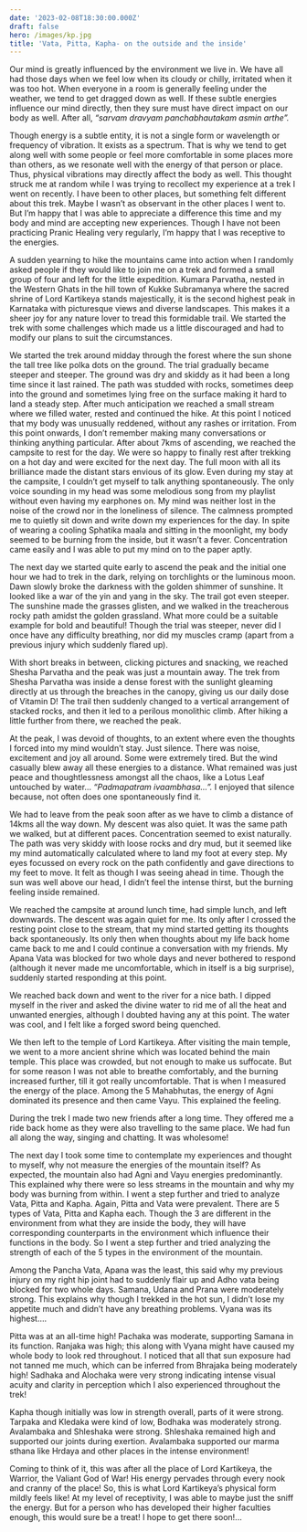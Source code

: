 ```yaml
---
date: '2023-02-08T18:30:00.000Z'
draft: false
hero: /images/kp.jpg
title: 'Vata, Pitta, Kapha- on the outside and the inside'
---
```


Our mind is greatly influenced by the environment we live in. We have all had those days when we feel low when its cloudy or chilly, irritated when it was too hot. When everyone in a room is generally feeling under the weather, we tend to get dragged down as well. If these subtle energies influence our mind directly, then they sure must have direct impact on our body as well. After all, *“sarvam dravyam panchabhautakam asmin arthe”.*

Though energy is a subtle entity, it is not a single form or wavelength or frequency of vibration. It exists as a spectrum. That is why we tend to get along well with some people or feel more comfortable in some places more than others, as we resonate well with the energy of that person or place. Thus, physical vibrations may directly affect the body as well. This thought struck me at random while I was trying to recollect my experience at a trek I went on recently. I have been to other places, but something felt different about this trek. Maybe I wasn’t as observant in the other places I went to. But I’m happy that I was able to appreciate a difference this time and my body and mind are accepting new experiences. Though I have not been practicing Pranic Healing very regularly, I’m happy that I was receptive to the energies.

A sudden yearning to hike the mountains came into action when I randomly asked people if they would like to join me on a trek and formed a small group of four and left for the little expedition. Kumara Parvatha, nested in the Western Ghats in the hill town of Kukke Subramanya where the sacred shrine of Lord Kartikeya stands majestically, it is the second highest peak in Karnataka with picturesque views and diverse landscapes. This makes it a sheer joy for any nature lover to tread this formidable trail. We started the trek with some challenges which made us a little discouraged and had to modify our plans to suit the circumstances.

We started the trek around midday through the forest where the sun shone the tall tree like polka dots on the ground. The trial gradually became steeper and steeper. The ground was dry and skiddy as it had been a long time since it last rained. The path was studded with rocks, sometimes deep into the ground and sometimes lying free on the surface making it hard to land a steady step. After much anticipation we reached a small stream where we filled water, rested and continued the hike. At this point I noticed that my body was unusually reddened, without any rashes or irritation. From this point onwards, I don’t remember making many conversations or thinking anything particular. After about 7kms of ascending, we reached the campsite to rest for the day. We were so happy to finally rest after trekking on a hot day and were excited for the next day. The full moon with all its brilliance made the distant stars envious of its glow. Even during my stay at the campsite, I couldn’t get myself to talk anything spontaneously. The only voice sounding in my head was some melodious song from my playlist without even having my earphones on. My mind was neither lost in the noise of the crowd nor in the loneliness of silence. The calmness prompted me to quietly sit down and write down my experiences for the day. In spite of wearing a cooling Sphatika maala and sitting in the moonlight, my body seemed to be burning from the inside, but it wasn’t a fever. Concentration came easily and I was able to put my mind on to the paper aptly.

The next day we started quite early to ascend the peak and the initial one hour we had to trek in the dark, relying on torchlights or the luminous moon. Dawn slowly broke the darkness with the golden shimmer of sunshine. It looked like a war of the yin and yang in the sky. The trail got even steeper. The sunshine made the grasses glisten, and we walked in the treacherous rocky path amidst the golden grassland. What more could be a suitable example for bold and beautiful! Though the trial was steeper, never did I once have any difficulty breathing, nor did my muscles cramp (apart from a previous injury which suddenly flared up).

With short breaks in between, clicking pictures and snacking, we reached Shesha Parvatha and the peak was just a mountain away. The trek from Shesha Parvatha was inside a dense forest with the sunlight gleaming directly at us through the breaches in the canopy, giving us our daily dose of Vitamin D! The trail then suddenly changed to a vertical arrangement of stacked rocks, and then it led to a perilous monolithic climb. After hiking a little further from there, we reached the peak.

At the peak, I was devoid of thoughts, to an extent where even the thoughts I forced into my mind wouldn’t stay. Just silence. There was noise, excitement and joy all around. Some were extremely tired. But the wind casually blew away all these energies to a distance. What remained was just peace and thoughtlessness amongst all the chaos, like a Lotus Leaf untouched by water… *“Padmapatram ivaambhasa…”.* I enjoyed that silence because, not often does one spontaneously find it.

We had to leave from the peak soon after as we have to climb a distance of 14kms all the way down. My descent was also quiet. It was the same path we walked, but at different paces. Concentration seemed to exist naturally. The path was very skiddy with loose rocks and dry mud, but it seemed like my mind automatically calculated where to land my foot at every step. My eyes focussed on every rock on the path confidently and gave directions to my feet to move. It felt as though I was seeing ahead in time. Though the sun was well above our head, I didn’t feel the intense thirst, but the burning feeling inside remained.

We reached the campsite at around lunch time, had simple lunch, and left downwards. The descent was again quiet for me. Its only after I crossed the resting point close to the stream, that my mind started getting its thoughts back spontaneously. Its only then when thoughts about my life back home came back to me and I could continue a conversation with my friends. My Apana Vata was blocked for two whole days and never bothered to respond (although it never made me uncomfortable, which in itself is a big surprise), suddenly started responding at this point.

We reached back down and went to the river for a nice bath. I dipped myself in the river and asked the divine water to rid me of all the heat and unwanted energies, although I doubted having any at this point. The water was cool, and I felt like a forged sword being quenched.

We then left to the temple of Lord Kartikeya. After visiting the main temple, we went to a more ancient shrine which was located behind the main temple. This place was crowded, but not enough to make us suffocate. But for some reason I was not able to breathe comfortably, and the burning increased further, till it got really uncomfortable. That is when I measured the energy of the place. Among the 5 Mahabhutas, the energy of Agni dominated its presence and then came Vayu. This explained the feeling.

During the trek I made two new friends after a long time. They offered me a ride back home as they were also travelling to the same place. We had fun all along the way, singing and chatting. It was wholesome!

The next day I took some time to contemplate my experiences and thought to myself, why not measure the energies of the mountain itself? As expected, the mountain also had Agni and Vayu energies predominantly. This explained why there were so less streams in the mountain and why my body was burning from within. I went a step further and tried to analyze Vata, Pitta and Kapha. Again, Pitta and Vata were prevalent. There are 5 types of Vata, Pitta and Kapha each. Though the 3 are different in the environment from what they are inside the body, they will have corresponding counterparts in the environment which influence their functions in the body. So I went a step further and tried analyzing the strength of each of the 5 types in the environment of the mountain.

Among the Pancha Vata, Apana was the least, this said why my previous injury on my right hip joint had to suddenly flair up and Adho vata being blocked for two whole days. Samana, Udana and Prana were moderately strong. This explains why though I trekked in the hot sun, I didn’t lose my appetite much and didn’t have any breathing problems. Vyana was its highest….

Pitta was at an all-time high! Pachaka was moderate, supporting Samana in its function. Ranjaka was high; this along with Vyana might have caused my whole body to look red throughout. I noticed that all that sun exposure had not tanned me much, which can be inferred from Bhrajaka being moderately high! Sadhaka and Alochaka were very strong indicating intense visual acuity and clarity in perception which I also experienced throughout the trek!

Kapha though initially was low in strength overall, parts of it were strong. Tarpaka and Kledaka were kind of low, Bodhaka was moderately strong. Avalambaka and Shleshaka were strong. Shleshaka remained high and supported our joints during exertion. Avalambaka supported our marma sthana like Hrdaya and other places in the intense environment!

Coming to think of it, this was after all the place of Lord Kartikeya, the Warrior, the Valiant God of War! His energy pervades through every nook and cranny of the place! So, this is what Lord Kartikeya’s physical form mildly feels like! At my level of receptivity, I was able to maybe just the sniff the energy. But for a person who has developed their higher faculties enough, this would sure be a treat! I hope to get there soon!...

![]()


